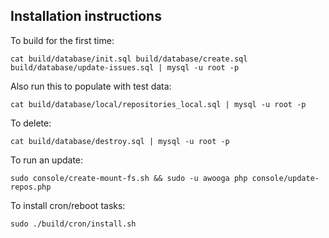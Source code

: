 Installation instructions
-------------

To build for the first time:

    cat build/database/init.sql build/database/create.sql build/database/update-issues.sql | mysql -u root -p

Also run this to populate with test data:

    cat build/database/local/repositories_local.sql | mysql -u root -p

To delete:

    cat build/database/destroy.sql | mysql -u root -p

To run an update:

    sudo console/create-mount-fs.sh && sudo -u awooga php console/update-repos.php

To install cron/reboot tasks:

	sudo ./build/cron/install.sh
